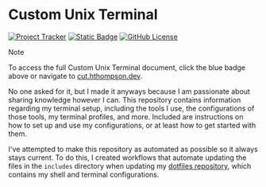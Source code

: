 # Custom Unix Terminal

[![Project Tracker](https://img.shields.io/badge/repo%20status-Project%20Tracker-lightgrey)](https://hthompson.dev/project-tracker#project-146955022) [![Static Badge](https://img.shields.io/badge/Click%20to%20Access%20Custom%20Unix%20Terminal-blue)](https://bsg.hthompson.dev) [![GitHub License](https://img.shields.io/github/license/StrangeRanger/custom-unix-terminal)](LICENSE)

> [!NOTE]
> To access the full Custom Unix Terminal document, click the blue badge above or navigate to [cut.hthompson.dev](https://cut.hthompson.dev).

No one asked for it, but I made it anyways because I am passionate about sharing knowledge however I can. This repository contains information regarding my terminal setup, including the tools I use, the configurations of those tools, my terminal profiles, and more. Included are instructions on how to set up and use my configurations, or at least how to get started with them.

I've attempted to make this repository as automated as possible so it always stays current. To do this, I created workflows that automate updating the files in the `includes` directory when updating my [dotfiles repository](https://github.com/StrangeRanger/dotfiles), which contains my shell and terminal configurations.
